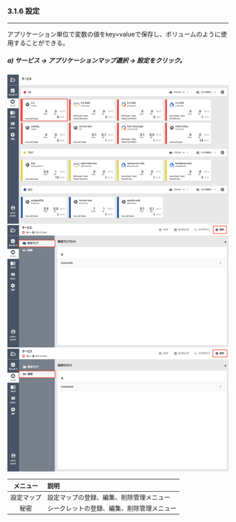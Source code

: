 ### 3.1.6 設定

---

アプリケーション単位で変数の値をkey=valueで保存し、ボリュームのように使用することができる。

##### a\) サービス → アプリケーションマップ選択 → 設定をクリック。 
![](/assets/JP/2.5/3.1.6_1.png)![](/assets/JP/2.5/3.1.6_2.png)![](/assets/JP/2.5/3.1.6_3.png)

| **メニュー** | **説明** |
| :---: | :--- |
| 設定マップ | 設定マップの登録、編集、削除管理メニュー |
| 秘密 | シークレットの登録、編集、削除管理メニュー |



